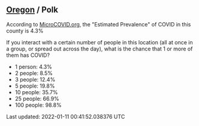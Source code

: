 
## [Oregon](/united-states/oregon) / Polk

According to [MicroCOVID.org](http://microcovid.org),
the "Estimated Prevalence" of COVID in this county is 4.3%

If you interact with a certain number of people in this location
(all at once in a group, or spread out across the day), what is the chance that
1 or more of them has COVID?

- 1 person: 4.3%
- 2 people: 8.5%
- 3 people: 12.4%
- 5 people: 19.8%
- 10 people: 35.7%
- 25 people: 66.9%
- 100 people: 98.8%

Last updated: 2022-01-11 00:41:52.038376 UTC
